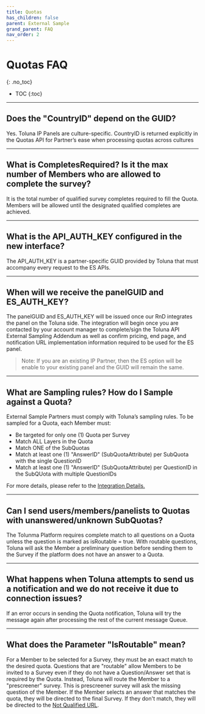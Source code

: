 ```yaml
---
title: Quotas
has_children: false
parent: External Sample
grand_parent: FAQ
nav_order: 2
---
```


# Quotas FAQ
{: .no_toc}

* TOC
{:toc}

---

## Does the "CountryID" depend on the GUID?

Yes. Toluna IP Panels are culture-specific. CountryID is returned explicitly in the Quotas API for Partner’s ease when processing quotas across cultures

---

## What is CompletesRequired? Is it the max number of Members who are allowed to complete the survey?

It is the total number of qualified survey completes required to fill the Quota. Members will be allowed until the designated qualified completes are achieved.

---

## What is the API_AUTH_KEY configured in the new interface?

The API_AUTH_KEY is a partner-specific GUID provided by Toluna that must accompany every request to the ES APIs.

---

## When will we receive the panelGUID and ES_AUTH_KEY?

The panelGUID and ES_AUTH_KEY will be issued once our RnD integrates the panel on the Toluna side. The integration will begin once you are contacted by your account manager to complete/sign the Toluna API External Sampling Addendum as well as confirm pricing, end page, and notification URL implementation information required to be used for the ES panel.

> Note: If you are an existing IP Partner, then the ES option will be enable to your existing panel and the GUID will remain the same.

----

## What are Sampling rules? How do I Sample against a Quota?

External Sample Partners must comply with Toluna’s sampling rules. To be sampled for a  Quota, each Member must:

 - Be targeted for only one (1) Quota per Survey
 - Match ALL Layers in the Quota
 - Match ONE of the SubQuotas
 - Match at least one (1) "AnswerID" (SubQuotaAttribute) per SubQuota with the single QuestionID
 - Match at least one (1) "AnswerID" (SubQuotaAttribute) per QuestionID in the SubQUota with multiple QuestionIDs

For more details, please refer to the [Integration Details.](/externalsample/integrationdetails "Integration Details")

---

## Can I send users/members/panelists to Quotas with unanswered/unknown SubQuotas?

The Tolunma Platform requires complete match to all questions on a Quota unless the question is marked as isRoutable = true. With routable questions, Toluna will ask the Member a preliminary question before sending them to the Survey if the platform does not have an answer to a Quota.

---

## What happens when Toluna attempts to send us a notification and we do not receive it due to connection issues?

If an error occurs in sending the Quota notification, Toluna will try the message again after processing the rest of the current message Queue.

---

## What does the Parameter "IsRoutable" mean?

For a Member to be selected for a Survey, they must be an exact match to the desired quota. Questions that are "routable" allow Members to be invited to a Survey even if they do not have a Question/Answer set that is required by the Quota. Instead, Toluna will route the Member to a "prescreener" survey. This is prescreener survey will ask the missing question of the Member. If the Member selects an answer that matches the quota, they will be directed to the final Survey. If they don't match, they will be directed to the [Not Qualified URL](/memberrouting/endpages.html#not-qualified).